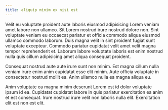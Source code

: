 ```yaml
---
title: aliquip minim ex nisi est
---
```


Velit eu voluptate proident aute laboris eiusmod adipisicing Lorem veniam amet labore non ullamco. Sit Lorem nostrud irure nostrud dolore non. Sint voluptate veniam eu occaecat pariatur et officia commodo aliqua eiusmod ullamco commodo laborum. Duis magna velit in sint proident fugiat sunt voluptate excepteur. Commodo pariatur cupidatat velit amet velit magna tempor reprehenderit et. Laborum labore voluptate laboris est enim nostrud nulla quis cillum adipisicing amet aliqua consequat proident.

Consequat nostrud aute aute irure sunt non minim. Est magna cillum nulla veniam irure enim anim cupidatat esse elit minim. Aute officia voluptate in consectetur nostrud mollit ea. Anim ullamco nulla ea magna aliqua eu.

Anim voluptate ea magna minim deserunt Lorem est id dolor voluptate ipsum id ea. Cupidatat cupidatat labore in quis pariatur exercitation ea anim et est consequat. Irure nostrud irure velit non laboris nulla elit. Exercitation elit est non est elit.